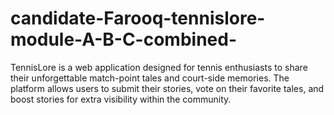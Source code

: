 # candidate-Farooq-tennislore-module-A-B-C-combined-
TennisLore is a web application designed for tennis enthusiasts to share their unforgettable match-point tales and court-side memories. The platform allows users to submit their stories, vote on their favorite tales, and boost stories for extra visibility within the community.
